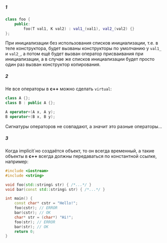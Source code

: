 ##### 1
```c++
class foo {
    public: 
        foo(T val1, K val2) : val1_(val1), val2_(val2) {}
};
```
При инициализации без использования списков инициализации, т.е. в теле конструктора, будет вызваны конструкторы по умолчанию у `val1_` и `val2_`, а потом ещё будет вызван оператор присваивания при инициализации, а в случае же списков инициализации будет просто один раз вызван конструктор копирования.

##### 2
Не все операторы в **c++** можно сделать `virtual`:
```c++
class A {};
class B : public A {};

A operator+(A x, A y);
B operator+(B x, B y);
```
Сигнатуры операторов не совпадают, а значит это разные операторы...

##### 3
Когда implicit`но создаётся объект, то он всегда временный, а такие объекты в **c++** всегда должны передаваться по константной ссылке, например:
```c++
#include <iostream>
#include <string>

void foo(std::string& str) { /*...*/ }
void bar(const std::string& str) { /*...*/ }

int main() {
    const char* cstr = "Hello!";
    foo(cstr); // ERROR
    bar(cstr); // OK
    char* str = (char*) "Hi!";
    foo(str); // ERROR
    bar(str); // OK
    return 0;
}
```
